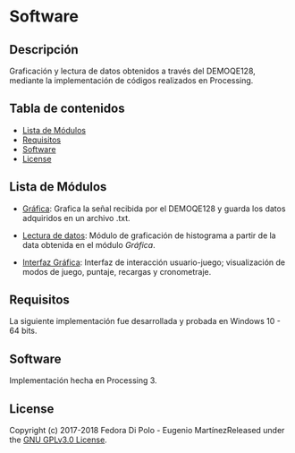 # Software

## Descripción 
Graficación y lectura de datos obtenidos a través del DEMOQE128, mediante la implementación de códigos realizados en Processing. 

## Tabla de contenidos
- [Lista de Módulos](#lista-de-módulos)
- [Requisitos](#requisitos)
- [Software](#software)
- [License](#license)

## Lista de Módulos
- [Gráfica](https://github.com/Fedora-Eugenio/Software/blob/master/Grafica/Grafica.pde): Grafica la señal recibida por el DEMOQE128 y guarda los datos adquiridos en un archivo .txt.

- [Lectura de datos](https://github.com/Fedora-Eugenio/Software/blob/master/leerdato/leerdato.pde): Módulo de graficación de histograma a partir de la data obtenida en el módulo *Gráfica*. 

- [Interfaz Gráfica](https://github.com/Fedora-Eugenio/Software/blob/master/LaserTag/LaserTag.pde): Interfaz de interacción usuario-juego; visualización de modos de juego, puntaje, recargas y cronometraje.


## Requisitos
La siguiente implementación fue desarrollada y probada en Windows 10 - 64 bits.

## Software
Implementación hecha en Processing 3.

## License
Copyright (c) 2017-2018 Fedora Di Polo - Eugenio MartínezReleased under the [GNU GPLv3.0 License](LICENSE). 
